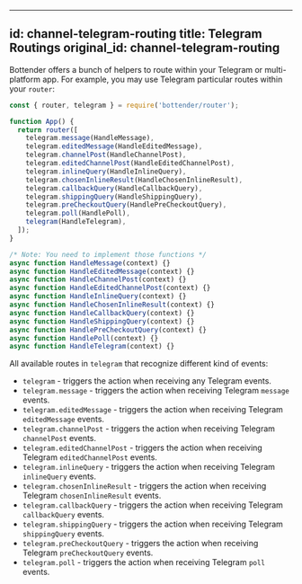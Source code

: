 
---
id: channel-telegram-routing
title: Telegram Routings
original_id: channel-telegram-routing
---

Bottender offers a bunch of helpers to route within your Telegram or multi-platform app. For example, you may use Telegram particular routes within your `router`:

```js
const { router, telegram } = require('bottender/router');

function App() {
  return router([
    telegram.message(HandleMessage),
    telegram.editedMessage(HandleEditedMessage),
    telegram.channelPost(HandleChannelPost),
    telegram.editedChannelPost(HandleEditedChannelPost),
    telegram.inlineQuery(HandleInlineQuery),
    telegram.chosenInlineResult(HandleChosenInlineResult),
    telegram.callbackQuery(HandleCallbackQuery),
    telegram.shippingQuery(HandleShippingQuery),
    telegram.preCheckoutQuery(HandlePreCheckoutQuery),
    telegram.poll(HandlePoll),
    telegram(HandleTelegram),
  ]);
}

/* Note: You need to implement those functions */
async function HandleMessage(context) {}
async function HandleEditedMessage(context) {}
async function HandleChannelPost(context) {}
async function HandleEditedChannelPost(context) {}
async function HandleInlineQuery(context) {}
async function HandleChosenInlineResult(context) {}
async function HandleCallbackQuery(context) {}
async function HandleShippingQuery(context) {}
async function HandlePreCheckoutQuery(context) {}
async function HandlePoll(context) {}
async function HandleTelegram(context) {}
```

All available routes in `telegram` that recognize different kind of events:

- `telegram` - triggers the action when receiving any Telegram events.
- `telegram.message` - triggers the action when receiving Telegram `message` events.
- `telegram.editedMessage` - triggers the action when receiving Telegram `editedMessage` events.
- `telegram.channelPost` - triggers the action when receiving Telegram `channelPost` events.
- `telegram.editedChannelPost` - triggers the action when receiving Telegram `editedChannelPost` events.
- `telegram.inlineQuery` - triggers the action when receiving Telegram `inlineQuery` events.
- `telegram.chosenInlineResult` - triggers the action when receiving Telegram `chosenInlineResult` events.
- `telegram.callbackQuery` - triggers the action when receiving Telegram `callbackQuery` events.
- `telegram.shippingQuery` - triggers the action when receiving Telegram `shippingQuery` events.
- `telegram.preCheckoutQuery` - triggers the action when receiving Telegram `preCheckoutQuery` events.
- `telegram.poll` - triggers the action when receiving Telegram `poll` events.